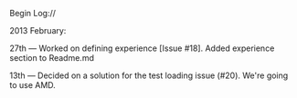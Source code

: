 Begin Log://

2013 February:

27th — Worked on defining experience [Issue #18]. Added experience section to Readme.md

13th — Decided on a solution for the test loading issue (#20). We're going to use AMD.
